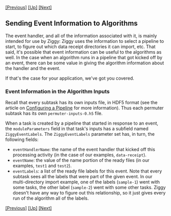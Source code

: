 <!-- -*-visual-line-*- -->

[[Previous]](event-handler-examples.md)
[[Up]](event-handler.md)
[[Next]](console-cli.md)

## Sending Event Information to Algorithms

The event handler, and all of the information associated with it, is mainly intended for use by Ziggy: Ziggy uses the information to select a pipeline to start, to figure out which data receipt directories it can import, etc. That said, it's possible that event information can be useful to the algorithms as well. In the case when an algorithm runs in a pipeline that got kicked off by an event, there can be some value in giving the algorithm information about the handler and the event.

If that's the case for your application, we've got you covered.

### Event Information in the Algorithm Inputs

Recall that every subtask has its own inputs file, in HDF5 format (see the article on [Configuring a Pipeline](configuring-pipeline.md) for more information). Thus each permuter subtask has its own `permuter-inputs-0.h5` file.

When a task is created by a pipeline that started in response to an event, the `moduleParameters` field in that task's inputs has a subfield named `ZiggyEventLabels`. The `ZiggyEventLabels` parameter set has, in turn, the following fields:

- `eventHandlerName`: the name of the event handler that kicked off this processing activity (in the case of our examples, `data-receipt`).
- `eventName`: the value of the name portion of the ready files (in our examples, `test1` and `test2`).
- `eventLabels`: a list of the ready file labels for this event. Note that every subtask sees all the labels that were part of the given event. In our multi-directory import example, one of the labels (`sample-1`) went with some tasks, the other label (`sample-2`) went with some other tasks. Ziggy doesn't have any way to figure out this relationship, so it just gives every run of the algorithm all of the labels.

[[Previous]](event-handler-examples.md)
[[Up]](event-handler.md)
[[Next]](console-cli.md)

